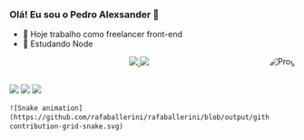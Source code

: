 ### Olá! Eu sou o Pedro Alexsander 👋

- 🔭 Hoje trabalho como freelancer front-end
- 🌱 Estudando Node

<div align="center">
  <a href="https://github.com/Pedro-Alexsander">
  <img height="180em" src="https://github-readme-stats.vercel.app/api?username=Pedro-Alexsander&show_icons=true&theme=dark&include_all_commits=true&count_private=true"/>
  <img height="180em" src="https://github-readme-stats.vercel.app/api/top-langs/?username=Pedro-Alexsander&layout=compact&langs_count=7&theme=dark"/>
  <img align="right" alt="Prog" height="150" style="border-radius:50px;" src="http://clubedosgeeks.com.br/wp-content/uploads/2016/01/dormrm.gif">
</div>
  
  ##
  
  <div>
  <a href="https://instagram.com/pedro_alexsander" target="_blank"><img src="https://img.shields.io/badge/-Instagram-%23E4405F?style=for-the-badge&logo=instagram&logoColor=white" target="_blank"></a>
  <a href = "mailto:contatopedroalexsander@gmail.com"><img src="https://img.shields.io/badge/-Gmail-%23333?style=for-the-badge&logo=gmail&logoColor=white" target="_blank"></a>
  <a href="https://www.linkedin.com/in/pedro-alexsander-414aa6209/" target="_blank"><img src="https://img.shields.io/badge/-LinkedIn-%230077B5?style=for-the-badge&logo=linkedin&logoColor=white" target="_blank"></a>
  
    ![Snake animation](https://github.com/rafaballerini/rafaballerini/blob/output/github-contribution-grid-snake.svg)
  </div>
